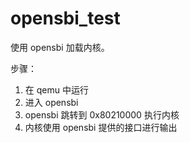 # opensbi_test

使用 opensbi 加载内核。

步骤：

1. 在 qemu 中运行
2. 进入 opensbi 
3. opensbi 跳转到 0x80210000 执行内核
4. 内核使用 opensbi 提供的接口进行输出
